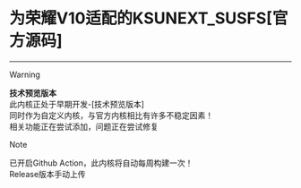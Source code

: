 # 为荣耀V10适配的KSUNEXT_SUSFS[官方源码]

***

> [!WARNING]
> **技术预览版本**\
> 此内核正处于早期开发-[技术预览版本]\
> 同时作为自定义内核，与官方内核相比有许多不稳定因素！\
> 相关功能正在尝试添加，问题正在尝试修复

> [!NOTE]
> 已开启Github Action，此内核将自动每周构建一次！\
> Release版本手动上传
